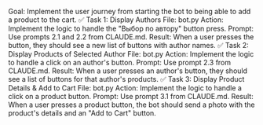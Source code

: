 Goal: Implement the user journey from starting the bot to being able to add a product to the cart.
✅ Task 1: Display Authors
File: bot.py
Action: Implement the logic to handle the "Выбор по автору" button press.
Prompt: Use prompts 2.1 and 2.2 from CLAUDE.md.
Result: When a user presses the button, they should see a new list of buttons with author names.
✅ Task 2: Display Products of Selected Author
File: bot.py
Action: Implement the logic to handle a click on an author's button.
Prompt: Use prompt 2.3 from CLAUDE.md.
Result: When a user presses an author's button, they should see a list of buttons for that author's products.
✅ Task 3: Display Product Details & Add to Cart
File: bot.py
Action: Implement the logic to handle a click on a product button.
Prompt: Use prompt 3.1 from CLAUDE.md.
Result: When a user presses a product button, the bot should send a photo with the product's details and an "Add to Cart" button.